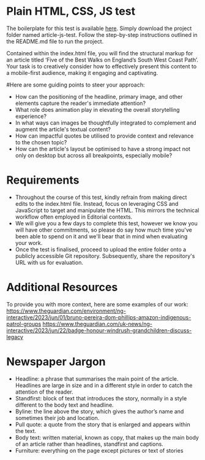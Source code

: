 # Plain HTML, CSS, JS test

The boilerplate for this test is available [here](https://github.com/guardian/editorial-digital-design-interviews/blob/main/exercises/article-js-test). Simply download the project folder named article-js-test. Follow the step-by-step instructions outlined in the README.md file to run the project.

Contained within the index.html file, you will find the structural markup for an article titled ‘Five of the Best Walks on England’s South West Coast Path’. Your task is to creatively consider how to effectively present this content to a mobile-first audience, making it engaging and captivating.

#Here are some guiding points to steer your approach:

- How can the positioning of the headline, primary image, and other elements capture the reader's immediate attention?
- What role does animation play in elevating the overall storytelling experience?
- In what ways can images be thoughtfully integrated to complement and augment the article's textual content?
- How can impactful quotes be utilised to provide context and relevance to the chosen topic?
- How can the article's layout be optimised to have a strong impact not only on desktop but across all breakpoints, especially mobile?

# Requirements

- Throughout the course of this test, kindly refrain from making direct edits to the index.html file. Instead, focus on leveraging CSS and JavaScript to target and manipulate the HTML. This mirrors the technical workflow often employed in Editorial contexts.
- We will give you a few days to complete this test, however we know you will have other commitments, so please do say how much time you've been able to spend on it and we'll bear that in mind when evaluating your work.
- Once the test is finalised, proceed to upload the entire folder onto a publicly accessible Git repository. Subsequently, share the repository's URL with us for evaluation.

# Additional Resources

To provide you with more context, here are some examples of our work:
https://www.theguardian.com/environment/ng-interactive/2023/jun/01/bruno-pereira-dom-phillips-amazon-indigenous-patrol-groups
https://www.theguardian.com/uk-news/ng-interactive/2023/jun/22/badge-honour-windrush-grandchildren-discuss-legacy

# Newspaper Jargon

- Headline: a phrase that summarises the main point of the article. Headlines are large in size and in a different style in order to catch the attention of the reader.
- Standfirst: block of text that introduces the story, normally in a style different to the body text and headline.
- Byline: the line above the story, which gives the author’s name and sometimes their job and location.
- Pull quote: a quote from the story that is enlarged and appears within the text.
- Body text: written material, known as copy, that makes up the main body of an article rather than headlines, standfirst and captions.
- Furniture: everything on the page except pictures or text of stories
